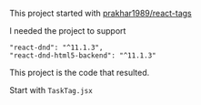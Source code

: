 

This project started with [prakhar1989/react-tags](https://github.com/prakhar1989/react-tags)

I needed the project to support 

```
"react-dnd": "^11.1.3",
"react-dnd-html5-backend": "^11.1.3"
```

This project is the code that resulted.

Start with `TaskTag.jsx`

